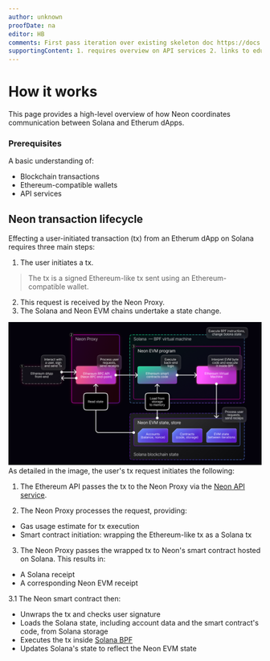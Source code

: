 ```yaml
---
author: unknown
proofDate: na
editor: HB
comments: First pass iteration over existing skeleton doc https://docs.neon-labs.org/docs/about/how_it_works. TODO update image use of front-end > frontend, back-end > backend, end-point > endpoint. Inline HTML todos in place. NB dropping RPC, even Ethereum does not repeatedly use RPC
supportingContent: 1. requires overview on API services 2. links to eductational resources external OR internal "Learn" area.
---
```



# How it works

This page provides a high-level overview of how Neon coordinates communication between Solana and Etherum dApps.

### Prerequisites

A basic understanding of:

- Blockchain transactions <!-- link user to educational center (specifically re state changes and finality) -->
- Ethereum-compatible wallets <!-- link user to educational center -- with onward links to the metamask integration how to -->
- API services <!-- link user to overview page for API services -->


## Neon transaction lifecycle

Effecting a user-initiated transaction (tx) from an Etherum dApp on Solana requires three main steps:

1. The user initiates a tx.
> The tx is a signed Ethereum-like tx sent using an Ethereum-compatible wallet.
2. This request is received by the Neon Proxy.
3. The Solana and Neon EVM chains undertake a state change.

![high-level architecture of the 3 main components Solana, Ethereum, and Neon Proxy](assets/how_it_works-fa9a588bb8e8ec190e87e24c426d9999.png)
As detailed in the image, the user's tx request initiates the following:

1. The Ethereum API passes the tx to the Neon Proxy via the [Neon API service](https://docs.neon-labs.org/docs/developing/connect_rpc).

2. The Neon Proxy processes the request, providing:

- Gas usage estimate for tx execution
- Smart contract initiation: wrapping the Ethereum-like tx as a Solana tx

3. The Neon Proxy passes the wrapped tx to Neon's smart contract hosted on Solana. This results in:
- A Solana receipt
- A corresponding Neon EVM receipt

3.1 The Neon smart contract then:

- Unwraps the tx and checks user signature
- Loads the Solana state, including account data and the smart contract's code, from Solana storage
- Executes the tx inside [Solana BPF](https://docs.solana.com/developing/runtime-facilities/programs#bpf-loader)
- Updates Solana's state to reflect the Neon EVM state <!-- missing logical link here as tx execution impact on Neon EVM not made clear -->
